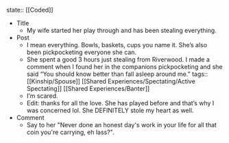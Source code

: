 state:: [[Coded]]

- Title
	- My wife started her play through and has been stealing everything.
- Post
	- I mean everything. Bowls, baskets, cups you name it. She’s also been pickpocketing everyone she can.
	- She spent a good 3 hours just stealing from Riverwood. I made a comment when I found her in the companions pickpocketing and she said “You should know better than fall asleep around me.”
	  tags:: [[Kinship/Spouse]] [[Shared Experiences/Spectating/Active Spectating]] [[Shared Experiences/Banter]]
	- I’m scared.
	- Edit: thanks for all the love. She has played before and that’s why I was concerned lol. She DEFINITELY stole my heart as well.
- Comment
	- Say to her "Never done an honest day's work in your life for all that coin you're carrying, eh lass?".